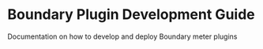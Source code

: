 # Boundary Plugin Development Guide

Documentation on how to develop and deploy Boundary meter plugins
